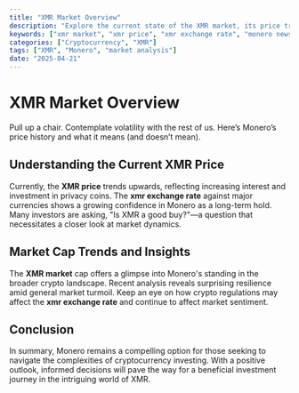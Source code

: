 ```yaml
---
title: "XMR Market Overview"
description: "Explore the current state of the XMR market, its price trends, and what to expect moving forward."
keywords: ["xmr market", "xmr price", "xmr exchange rate", "monero news"]
categories: ["Cryptocurrency", "XMR"]
tags: ["XMR", "Monero", "market analysis"]
date: "2025-04-21"
---
```


# XMR Market Overview

Pull up a chair. Contemplate volatility with the rest of us. Here’s Monero’s price history and what it means (and doesn’t mean).

## Understanding the Current XMR Price

Currently, the **XMR price** trends upwards, reflecting increasing interest and investment in privacy coins. 
The **xmr exchange rate** against major currencies shows a growing confidence in Monero as a long-term hold. Many investors are asking, "Is XMR a good buy?"—a question that necessitates a closer look at market dynamics.

## Market Cap Trends and Insights

The **XMR market** cap offers a glimpse into Monero's standing in the broader crypto landscape. Recent analysis reveals surprising resilience amid general market turmoil. Keep an eye on how crypto regulations may affect the **xmr exchange rate** and continue to affect market sentiment.

## Conclusion

In summary, Monero remains a compelling option for those seeking to navigate the complexities of cryptocurrency investing. With a positive outlook, informed decisions will pave the way for a beneficial investment journey in the intriguing world of XMR.
